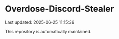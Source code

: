 # Overdose-Discord-Stealer

Last updated: 2025-06-25 11:15:36

This repository is automatically maintained.
